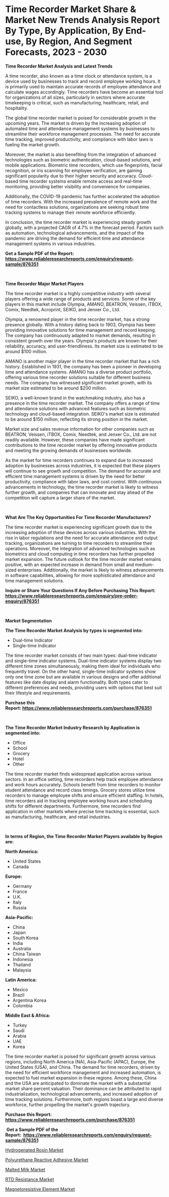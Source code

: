 <p><h1>Time Recorder Market Share & Market New Trends Analysis Report By Type, By Application, By End-use, By Region, And Segment Forecasts, 2023 - 2030</h1></p><p><strong>Time Recorder Market Analysis and Latest Trends</strong></p>
<p><p>A time recorder, also known as a time clock or attendance system, is a device used by businesses to track and record employee working hours. It is primarily used to maintain accurate records of employee attendance and calculate wages accordingly. Time recorders have become an essential tool for organizations of all sizes, particularly in sectors where accurate timekeeping is critical, such as manufacturing, healthcare, retail, and hospitality.</p><p>The global time recorder market is poised for considerable growth in the upcoming years. The market is driven by the increasing adoption of automated time and attendance management systems by businesses to streamline their workforce management processes. The need for accurate time tracking, improved productivity, and compliance with labor laws is fueling the market growth.</p><p>Moreover, the market is also benefiting from the integration of advanced technologies such as biometric authentication, cloud-based solutions, and mobile applications. Biometric time recorders, which use fingerprints, facial recognition, or iris scanning for employee verification, are gaining significant popularity due to their higher security and accuracy. Cloud-based time recorder systems enable remote access and real-time monitoring, providing better visibility and convenience for companies.</p><p>Additionally, the COVID-19 pandemic has further accelerated the adoption of time recorders. With the increased prevalence of remote work and the need for contactless solutions, organizations are seeking robust time tracking systems to manage their remote workforce efficiently.</p><p>In conclusion, the time recorder market is experiencing steady growth globally, with a projected CAGR of 4.7% in the forecast period. Factors such as automation, technological advancements, and the impact of the pandemic are driving the demand for efficient time and attendance management systems in various industries.</p></p>
<p><strong>Get a Sample PDF of the Report:&nbsp; <a href="https://www.reliableresearchreports.com/enquiry/request-sample/876351">https://www.reliableresearchreports.com/enquiry/request-sample/876351</a></strong></p>
<p>&nbsp;</p>
<p><strong>Time Recorder Major Market Players</strong></p>
<p><p>The time recorder market is a highly competitive industry with several players offering a wide range of products and services. Some of the key players in this market include Olympia, AMANO, BEATRON, Veissen, iTBOX, Comix, Needtek, Acroprint, SEIKO, and Jenxer Co., Ltd.</p><p>Olympia, a renowned player in the time recorder market, has a strong presence globally. With a history dating back to 1903, Olympia has been providing innovative solutions for time management and record keeping. The company has continuously adapted to market demands, resulting in consistent growth over the years. Olympia's products are known for their reliability, accuracy, and user-friendliness. Its market size is estimated to be around $100 million.</p><p>AMANO is another major player in the time recorder market that has a rich history. Established in 1931, the company has been a pioneer in developing time and attendance systems. AMANO has a diverse product portfolio, offering various time recorder solutions suitable for different business needs. The company has witnessed significant market growth, with its market size estimated to be around $200 million.</p><p>SEIKO, a well-known brand in the watchmaking industry, also has a presence in the time recorder market. The company offers a range of time and attendance solutions with advanced features such as biometric technology and cloud-based integration. SEIKO's market size is estimated to be around $150 million, reflecting its strong position in the market.</p><p>Market size and sales revenue information for other companies such as BEATRON, Veissen, iTBOX, Comix, Needtek, and Jenxer Co., Ltd. are not readily available. However, these companies have made significant contributions to the time recorder market by offering innovative products and meeting the growing demands of businesses worldwide.</p><p>As the market for time recorders continues to expand due to increased adoption by businesses across industries, it is expected that these players will continue to see growth and competition. The demand for accurate and efficient time management systems is driven by the need for better productivity, compliance with labor laws, and cost control. With continuous advancements in technology, the time recorder market is likely to witness further growth, and companies that can innovate and stay ahead of the competition will capture a larger share of the market.</p></p>
<p>&nbsp;</p>
<p><strong>What Are The Key Opportunities For Time Recorder Manufacturers?</strong></p>
<p><p>The time recorder market is experiencing significant growth due to the increasing adoption of these devices across various industries. With the rise in labor regulations and the need for accurate attendance and output tracking, organizations are turning to time recorders to streamline their operations. Moreover, the integration of advanced technologies such as biometrics and cloud computing in time recorders has further propelled market expansion. The future outlook for the time recorder market remains positive, with an expected increase in demand from small and medium-sized enterprises. Additionally, the market is likely to witness advancements in software capabilities, allowing for more sophisticated attendance and time management solutions.</p></p>
<p><strong>Inquire or Share Your Questions If Any Before Purchasing This Report: <a href="https://www.reliableresearchreports.com/enquiry/pre-order-enquiry/876351">https://www.reliableresearchreports.com/enquiry/pre-order-enquiry/876351</a></strong></p>
<p>&nbsp;</p>
<p><strong>Market Segmentation</strong></p>
<p><strong>The Time Recorder Market Analysis by types is segmented into:</strong></p>
<p><ul><li>Dual-time Indicator</li><li>Single-time Indicator</li></ul></p>
<p><p>The time recorder market consists of two main types: dual-time indicator and single-time indicator systems. Dual-time indicator systems display two different time zones simultaneously, making them ideal for individuals who frequently travel. On the other hand, single-time indicator systems show only one time zone but are available in various designs and offer additional features like date display and alarm functionality. Both types cater to different preferences and needs, providing users with options that best suit their lifestyle and requirements.</p></p>
<p><strong>Purchase this Report:&nbsp;<a href="https://www.reliableresearchreports.com/purchase/876351">https://www.reliableresearchreports.com/purchase/876351</a></strong></p>
<p>&nbsp;</p>
<p><strong>The Time Recorder Market Industry Research by Application is segmented into:</strong></p>
<p><ul><li>Office</li><li>School</li><li>Grocery</li><li>Hotel</li><li>Other</li></ul></p>
<p><p>The time recorder market finds widespread application across various sectors. In an office setting, time recorders help track employee attendance and work hours accurately. Schools benefit from time recorders to monitor student attendance and record class timings. Grocery stores utilize time recorders to manage employee shifts and ensure efficient staffing. In hotels, time recorders aid in tracking employee working hours and scheduling shifts for different departments. Furthermore, time recorders find application in other markets where precise time tracking is essential, such as manufacturing, healthcare, and retail industries.</p></p>
<p>&nbsp;</p>
<p><strong>In terms of Region, the Time Recorder Market Players available by Region are:</strong></p>
<p>
    <p> <strong> North America: </strong>
        <ul>
            <li>United States</li>
            <li>Canada</li>
        </ul>
        </p> 
    <p> <strong> Europe: </strong>
        <ul>
            <li>Germany</li>
            <li>France</li>
            <li>U.K.</li>
            <li>Italy</li>
            <li>Russia</li>
        </ul>
        </p> 
    <p> <strong> Asia-Pacific: </strong>
        <ul>
            <li>China</li>
            <li>Japan</li>
            <li>South Korea</li>
            <li>India</li>
            <li>Australia</li>
            <li>China Taiwan</li>
            <li>Indonesia</li>
            <li>Thailand</li>
            <li>Malaysia</li>
        </ul>
        </p> 
    <p> <strong> Latin America: </strong>
        <ul>
            <li>Mexico</li>
            <li>Brazil</li>
            <li>Argentina Korea</li>
            <li>Colombia</li>
        </ul>
        </p> 
    <p> <strong> Middle East & Africa: </strong>
        <ul>
            <li>Turkey</li>
            <li>Saudi</li>
            <li>Arabia</li>
            <li>UAE</li>
            <li>Korea</li>
        </ul>
    </p>
    </p>
<p><p>The time recorder market is poised for significant growth across various regions, including North America (NA), Asia-Pacific (APAC), Europe, the United States (USA), and China. The demand for time recorders, driven by the need for efficient workforce management and increased automation, is expected to fuel market expansion in these regions. Among these, China and the USA are anticipated to dominate the market with a substantial market share percent valuation. Their dominance can be attributed to rapid industrialization, technological advancements, and increased adoption of time tracking solutions. Furthermore, both regions boast a large and diverse workforce, further propelling the market's growth trajectory.</p></p>
<p><strong>Purchase this Report: <a href="https://www.reliableresearchreports.com/purchase/876351">https://www.reliableresearchreports.com/purchase/876351</a></strong></p>
<p>&nbsp;<strong>Get a Sample PDF of the Report:&nbsp;&nbsp;<a href="https://www.reliableresearchreports.com/enquiry/request-sample/876351">https://www.reliableresearchreports.com/enquiry/request-sample/876351</a></strong></p>
<p><strong></strong></p>
<p><p><a href="https://www.linkedin.com/pulse/hydrogenated-rosin-market-size-growth-forecast-from-2023-rf9ke/">Hydrogenated Rosin Market</a></p><p><a href="https://www.linkedin.com/pulse/polyurethane-reactive-adhesive-market-share-amp-new-s3hge/">Polyurethane Reactive Adhesive Market</a></p><p><a href="https://issuu.com/reportprime-2/docs/malted-milk-market-size-2030.pptx?fr=xKAE9_zU1NQ">Malted Milk Market</a></p><p><a href="https://www.reportprime.com/rtd-resistance-r2472">RTD Resistance Market</a></p><p><a href="https://www.reportprime.com/magnetoresistive-element-r2474">Magnetoresistive Element Market</a></p></p>